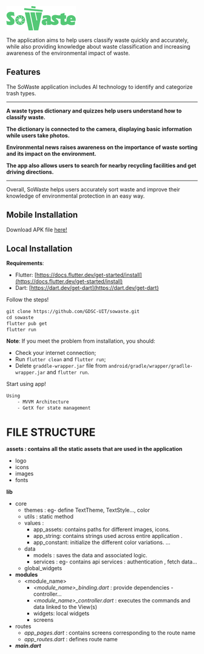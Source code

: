 ![](/assets/logo/logo_full.png)

The application aims to help users classify waste quickly and accurately, while also providing knowledge about waste classification and increasing awareness of the environmental impact of waste.

## Features
The SoWaste application includes AI technology to identify and categorize trash types.
<hr />

**A waste types dictionary and quizzes help users understand how to classify waste.**

**The dictionary is connected to the camera, displaying basic information while users take photos.**

**Environmental news raises awareness on the importance of waste sorting and its impact on the environment.**

**The app also allows users to search for nearby recycling facilities and get driving directions.**
<hr />
Overall, SoWaste helps users accurately sort waste and improve their knowledge of environmental protection in an easy way.

## Mobile Installation

Download APK file <ins>[here](https://drive.google.com/file/d/1DGLuVp5cODrKqdmtiH0tmBRwMKX9eOs-/view?usp=share_link)!</ins>

## Local Installation

**Requirements**:

- Flutter: [https://docs.flutter.dev/get-started/install](https://docs.flutter.dev/get-started/install)
- Dart: [https://dart.dev/get-dart](https://dart.dev/get-dart)

Follow the steps!

```
git clone https://github.com/GDSC-UIT/sowaste.git
cd sowaste
flutter pub get
flutter run

```

**Note**: If you meet the problem from installation, you should:

- Check your internet connection;
- Run `flutter clean` and `flutter run`;
- Delete `graddle-wrapper.jar` file from `android/gradle/wrapper/gradlle-wrapper.jar` and `flutter run`.

Start using app!

```
Using
    - MVVM Architecture
    - GetX for state management
```

# FILE STRUCTURE

**assets : contains all the static assets that are used in the application**

- logo
- icons
- images
- fonts

**lib**

- core
  - themes : eg- define TextTheme, TextStyle..., color
  - utils : static method
  - values :
    - app_assets: contains paths for different images, icons.
    - app_string: contains strings used across entire application .
    - app_constant: initialize the different color variations.
      ...
  - data
    - models : saves the data and associated logic.
    - services : eg- contains api services : authentication , fetch data...
  - global_widgets
- **modules**
  - <module_name>
    - _<module_name>\_binding.dart_ : provide dependencies - controller...
    - _<module_name>\_controller.dart_ : executes the commands and data linked to the View(s)
    - widgets: local widgets
    - screens
- routes
  - _app_pages.dart_ : contains screens corresponding to the route name
  - _app_routes.dart_ : defines route name
- **_main.dart_**
